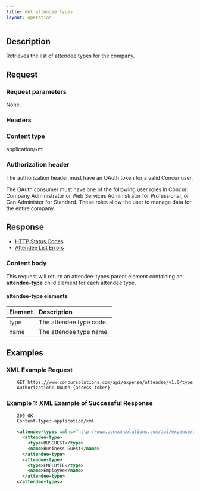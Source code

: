 ```yaml
---
title: Get attendee types
layout: operation
---
```



## Description
Retrieves the list of attendee types for the company.

## Request

### Request parameters

None.

### Headers

### Content type
application/xml

### Authorization header

The authorization header must have an OAuth token for a valid Concur user.

The OAuth consumer must have one of the following user roles in Concur: Company Administrator or Web Services Administrator for Professional, or Can Administer for Standard. These roles allow the user to manage data for the entire company.

## Response

* [HTTP Status Codes][1]
* [Attendee List Errors][2]

### Content body
This request will return an attendee-types parent element containing an **attendee-type** child element for each attendee type. 

#### attendee-type elements

| Element | Description |
|:------------|:-----------------------|
| type | The attendee type code. |
| name | The attendee type name. |


## Examples

### XML Example Request

```xml
    GET https://www.concursolutions.com/api/expense/attendee/v1.0/type HTTP/1.1 
    Authorization: OAuth {access token}
```

### Example 1: XML Example of Successful Response

```XML
    200 OK
    Content-Type: application/xml

    <attendee-types xmlns="http://www.concursolutions.com/api/expense/attendee/2010/05" xmlns:i="http://www.w3.org/2001/XMLSchema-instance">
      <attendee-type>
        <type>BUSGUEST</type>
        <name>Business Guest</name>
      </attendee-type>
      <attendee-type>
        <type>EMPLOYEE</type>
        <name>Employee</name>
      </attendee-type>
    </attendee-types>
```

[1]: https://developer.concur.com/reference/http-codes
[2]: https://developer.concur.com/node/374#responses
